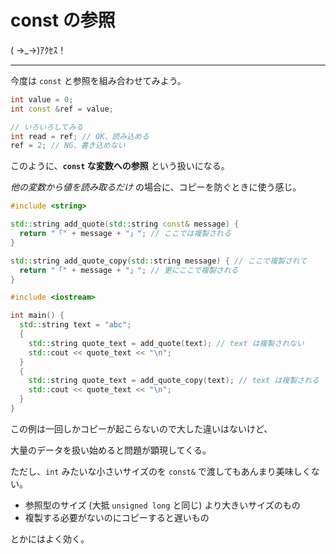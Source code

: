 # const の参照

( →_→)ｱｸｾｽ！

---

今度は `const` と参照を組み合わせてみよう。

```cpp
int value = 0;
int const &ref = value;

// いろいろしてみる
int read = ref; // OK、読み込める
ref = 2; // NG、書き込めない
```

このように、**`const` な変数への参照** という扱いになる。

*他の変数から値を読み取るだけ* の場合に、コピーを防ぐときに使う感じ。

```cpp
#include <string>

std::string add_quote(std::string const& message) {
  return "「" + message + "」"; // ここでは複製される
}

std::string add_quote_copy(std::string message) { // ここで複製されて
  return "「" + message + "」"; // 更にここで複製される
}

#include <iostream>

int main() {
  std::string text = "abc";
  {
    std::string quote_text = add_quote(text); // text は複製されない
    std::cout << quote_text << "\n";
  }
  {
    std::string quote_text = add_quote_copy(text); // text は複製される
    std::cout << quote_text << "\n";
  }
}
```

この例は一回しかコピーが起こらないので大した違いはないけど、

大量のデータを扱い始めると問題が顕現してくる。


ただし、`int` みたいな小さいサイズのを `const&` で渡してもあんまり美味しくない。

- 参照型のサイズ (大抵 `unsigned long` と同じ) より大きいサイズのもの
- 複製する必要がないのにコピーすると遅いもの

とかにはよく効く。
